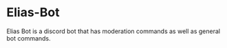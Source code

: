 # Elias-Bot
Elias Bot is a discord bot that has moderation commands as well as general bot commands.
